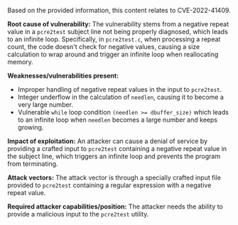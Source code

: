 Based on the provided information, this content relates to CVE-2022-41409.

**Root cause of vulnerability:**
The vulnerability stems from a negative repeat value in a `pcre2test` subject line not being properly diagnosed, which leads to an infinite loop. Specifically, in `pcre2test.c`, when processing a repeat count, the code doesn't check for negative values, causing a size calculation to wrap around and trigger an infinite loop when reallocating memory.

**Weaknesses/vulnerabilities present:**
- Improper handling of negative repeat values in the input to `pcre2test`.
- Integer underflow in the calculation of `needlen`, causing it to become a very large number.
- Vulnerable `while` loop condition `(needlen >= dbuffer_size)`  which leads to an infinite loop when `needlen` becomes a large number and keeps growing.

**Impact of exploitation:**
An attacker can cause a denial of service by providing a crafted input to `pcre2test` containing a negative repeat value in the subject line, which triggers an infinite loop and prevents the program from terminating.

**Attack vectors:**
The attack vector is through a specially crafted input file provided to `pcre2test` containing a regular expression with a negative repeat value.

**Required attacker capabilities/position:**
The attacker needs the ability to provide a malicious input to the `pcre2test` utility.